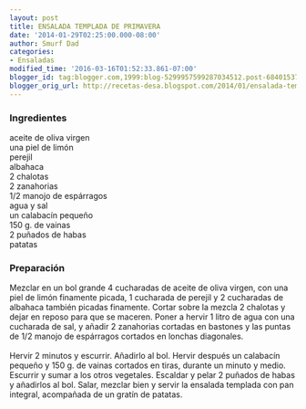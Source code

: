 ```yaml
---
layout: post
title: ENSALADA TEMPLADA DE PRIMAVERA
date: '2014-01-29T02:25:00.000-08:00'
author: Smurf Dad
categories:
- Ensaladas
modified_time: '2016-03-16T01:52:33.861-07:00'
blogger_id: tag:blogger.com,1999:blog-5299957599287034512.post-6840153770551922009
blogger_orig_url: http://recetas-desa.blogspot.com/2014/01/ensalada-templada-de-primavera.html
---
```


<h3>Ingredientes</h3><p>aceite de oliva virgen<br/>una piel de lim&oacute;n<br/>perejil<br/>albahaca<br/>2 chalotas<br/>2 zanahorias<br/>1/2 manojo de esp&aacute;rragos<br/>agua y sal<br/>un calabac&iacute;n peque&ntilde;o<br/>150 g. de vainas<br/>2 pu&ntilde;ados de habas<br/>patatas</p><h3>Preparaci&oacute;n</h3><p>Mezclar en un bol grande 4 cucharadas de aceite de oliva virgen, con una piel de lim&oacute;n finamente picada, 1 cucharada de perejil y 2 cucharadas de albahaca tambi&eacute;n picadas finamente. Cortar sobre la mezcla 2 chalotas y dejar en reposo para que se maceren. Poner a hervir 1 litro de agua con una cucharada de sal, y a&ntilde;adir 2 zanahorias cortadas en bastones y las puntas de 1/2 manojo de esp&aacute;rragos cortados en lonchas diagonales.<br/><br/>Hervir 2 minutos y escurrir. A&ntilde;adirlo al bol. Hervir despu&eacute;s un calabac&iacute;n peque&ntilde;o y 150 g. de vainas cortados en tiras, durante un minuto y medio. Escurrir y sumar a los otros vegetales. Escaldar y pelar 2 pu&ntilde;ados de habas y a&ntilde;adirlos al bol. Salar, mezclar bien y servir la ensalada templada con pan integral, acompa&ntilde;ada de un grat&iacute;n de patatas.</p>